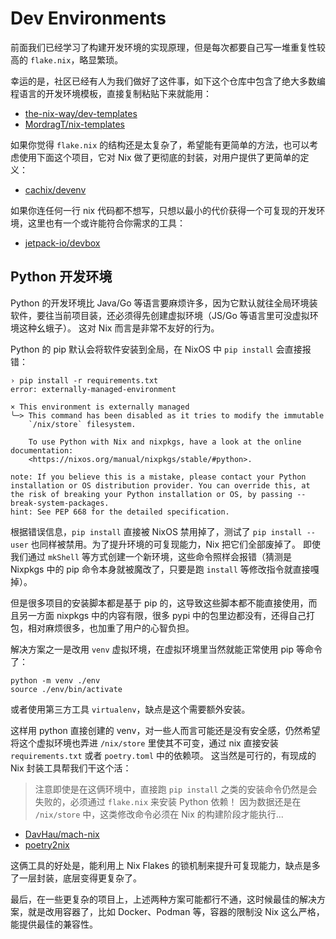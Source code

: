 # Dev Environments

前面我们已经学习了构建开发环境的实现原理，但是每次都要自己写一堆重复性较高的 `flake.nix`，略显繁琐。

幸运的是，社区已经有人为我们做好了这件事，如下这个仓库中包含了绝大多数编程语言的开发环境模板，直接复制粘贴下来就能用：

- [the-nix-way/dev-templates](https://github.com/the-nix-way/dev-templates)
- [MordragT/nix-templates](https://github.com/MordragT/nix-templates)

如果你觉得 `flake.nix` 的结构还是太复杂了，希望能有更简单的方法，也可以考虑使用下面这个项目，它对 Nix 做了更彻底的封装，对用户提供了更简单的定义：

- [cachix/devenv](https://github.com/cachix/devenv)

如果你连任何一行 nix 代码都不想写，只想以最小的代价获得一个可复现的开发环境，这里也有一个或许能符合你需求的工具：

- [jetpack-io/devbox](https://github.com/jetpack-io/devbox)

## Python 开发环境

Python 的开发环境比 Java/Go 等语言要麻烦许多，因为它默认就往全局环境装软件，要往当前项目装，还必须得先创建虚拟环境（JS/Go 等语言里可没虚拟环境这种幺蛾子）。
这对 Nix 而言是非常不友好的行为。

Python 的 pip 默认会将软件安装到全局，在 NixOS 中 `pip install` 会直接报错：

```shell
› pip install -r requirements.txt
error: externally-managed-environment

× This environment is externally managed
╰─> This command has been disabled as it tries to modify the immutable
    `/nix/store` filesystem.

    To use Python with Nix and nixpkgs, have a look at the online documentation:
    <https://nixos.org/manual/nixpkgs/stable/#python>.

note: If you believe this is a mistake, please contact your Python installation or OS distribution provider. You can override this, at the risk of breaking your Python installation or OS, by passing --break-system-packages.
hint: See PEP 668 for the detailed specification.
```

根据错误信息，`pip install` 直接被 NixOS 禁用掉了，测试了 `pip install --user` 也同样被禁用。为了提升环境的可复现能力，Nix 把它们全部废掉了。
即使我们通过 `mkShell` 等方式创建一个新环境，这些命令照样会报错（猜测是 Nixpkgs 中的 pip 命令本身就被魔改了，只要是跑 `install` 等修改指令就直接嘎掉）。

但是很多项目的安装脚本都是基于 pip 的，这导致这些脚本都不能直接使用，而且另一方面 nixpkgs 中的内容有限，很多 pypi 中的包里边都没有，还得自己打包，相对麻烦很多，也加重了用户的心智负担。

解决方案之一是改用 `venv` 虚拟环境，在虚拟环境里当然就能正常使用 pip 等命令了：

```shell
python -m venv ./env
source ./env/bin/activate
```

或者使用第三方工具 `virtualenv`，缺点是这个需要额外安装。

这样用 python 直接创建的 venv，对一些人而言可能还是没有安全感，仍然希望将这个虚拟环境也弄进 `/nix/store` 里使其不可变，通过 nix 直接安装 `requirements.txt` 或者 `poetry.toml` 中的依赖项。
这当然是可行的，有现成的 Nix 封装工具帮我们干这个活：

> 注意即使是在这俩环境中，直接跑 `pip install` 之类的安装命令仍然是会失败的，必须通过 `flake.nix` 来安装 Python 依赖！
因为数据还是在 `/nix/store` 中，这类修改命令必须在 Nix 的构建阶段才能执行...

- [DavHau/mach-nix](https://github.com/DavHau/mach-nix)
- [poetry2nix](https://github.com/nix-community/poetry2nix)

这俩工具的好处是，能利用上 Nix Flakes 的锁机制来提升可复现能力，缺点是多了一层封装，底层变得更复杂了。


最后，在一些更复杂的项目上，上述两种方案可能都行不通，这时候最佳的解决方案，就是改用容器了，比如 Docker、Podman 等，容器的限制没 Nix 这么严格，能提供最佳的兼容性。
